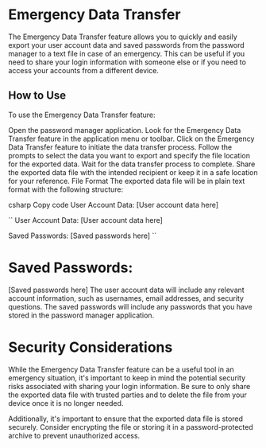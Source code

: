 # Emergency Data Transfer
The Emergency Data Transfer feature allows you to quickly and easily export your user account data and saved passwords from the password manager to a text file in case of an emergency. This can be useful if you need to share your login information with someone else or if you need to access your accounts from a different device.

## How to Use
To use the Emergency Data Transfer feature:

Open the password manager application.
Look for the Emergency Data Transfer feature in the application menu or toolbar.
Click on the Emergency Data Transfer feature to initiate the data transfer process.
Follow the prompts to select the data you want to export and specify the file location for the exported data.
Wait for the data transfer process to complete.
Share the exported data file with the intended recipient or keep it in a safe location for your reference.
File Format
The exported data file will be in plain text format with the following structure:

csharp
Copy code
User Account Data:
[User account data here]

`` User Account Data:
[User account data here]

Saved Passwords:
[Saved passwords here]
``

# Saved Passwords:
[Saved passwords here]
The user account data will include any relevant account information, such as usernames, email addresses, and security questions. The saved passwords will include any passwords that you have stored in the password manager application.

# Security Considerations
While the Emergency Data Transfer feature can be a useful tool in an emergency situation, it's important to keep in mind the potential security risks associated with sharing your login information. Be sure to only share the exported data file with trusted parties and to delete the file from your device once it is no longer needed.

Additionally, it's important to ensure that the exported data file is stored securely. Consider encrypting the file or storing it in a password-protected archive to prevent unauthorized access.
